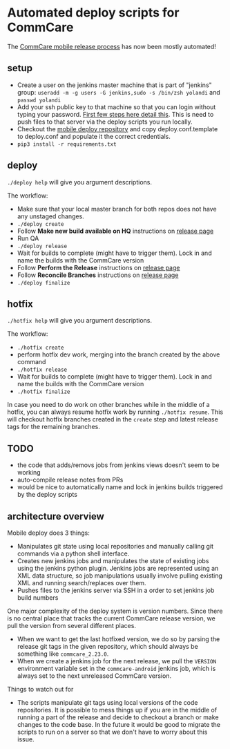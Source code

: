 # Automated deploy scripts for CommCare
The [CommCare mobile release process](https://confluence.dimagi.com/display/MD/CommCare+Release+Process) has now been mostly automated!

## setup
* Create a user on the jenkins master machine that is part of "jenkins" group:
`useradd -m -g users -G jenkins,sudo -s /bin/zsh yolandi` and `passwd yolandi`
* Add your ssh public key to that machine so that you can login without typing your password. [First few steps here detail this](https://help.github.com/articles/generating-ssh-keys/). This is need to push files to that server via the deploy scripts you run locally.
* Checkout the [mobile deploy repository](https://github.com/dimagi/mobile-deploy) and copy deploy.conf.template to deploy.conf and populate it the correct credentials.
* `pip3 install -r requirements.txt`

## deploy

`./deploy help` will give you argument descriptions. 

The workflow:
* Make sure that your local master branch for both repos does not have any unstaged changes.
* `./deploy create`
* Follow __Make new build available on HQ__ instructions on [release page](https://confluence.dimagi.com/display/MD/CommCare+Release+Process) 
* Run QA
* `./deploy release`
* Wait for builds to complete (might have to trigger them). Lock in and name the builds with the CommCare version
* Follow __Perform the Release__ instructions on [release page](https://confluence.dimagi.com/display/MD/CommCare+Release+Process)
* Follow __Reconcile Branches__ instructions on [release page](https://confluence.dimagi.com/display/MD/CommCare+Release+Process)
* `./deploy finalize`

## hotfix
`./hotfix help` will give you argument descriptions. 

The workflow:
* `./hotfix create`
* perform hotfix dev work, merging into the branch created by the above command
* `./hotfix release`
* Wait for builds to complete (might have to trigger them). Lock in and name the builds with the CommCare version
* `./hotfix finalize`

In case you need to do work on other branches while in the middle of a hotfix, you can always resume hotfix work by running `./hotfix resume`. This will checkout hotfix branches created in the `create` step and latest release tags for the remaining branches.

## TODO
* the code that adds/removs jobs from jenkins views doesn't seem to be working
* auto-compile release notes from PRs
* would be nice to automatically name and lock in jenkins builds triggered by the deploy scripts

## architecture overview
Mobile deploy does 3 things:

 * Manipulates git state using local repositories and manually calling git commands via a python shell interface.
 * Creates new jenkins jobs and manipulates the state of existing jobs using the jenkins python plugin. Jenkins jobs are represented using an XML data structure, so job manipulations usually involve pulling existing XML and running search/replaces over them.
 * Pushes files to the jenkins server via SSH in a order to set jenkins job build numbers

One major complexity of the deploy system is version numbers. Since there is no central place that tracks the current CommCare release version, we pull the version from several different places.

 * When we want to get the last hotfixed version, we do so by parsing the release git tags in the given repository, which should always be something like `commcare_2.23.0`.
 * When we create a jenkins job for the next release, we pull the `VERSION` environment variable set in the `commcare-android` jenkins job, which is always set to the next unreleased CommCare version.

Things to watch out for

 * The scripts manipulate git tags using local versions of the code repositories. It is possible to mess things up if you are in the middle of running a part of the release and decide to checkout a branch or make changes to the code base. In the future it would be good to migrate the scripts to run on a server so that we don't have to worry about this issue.
